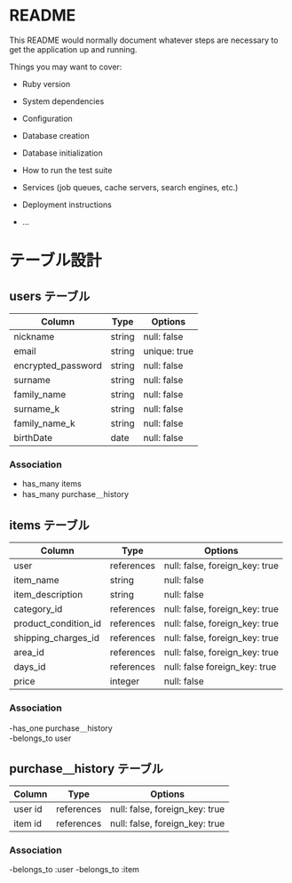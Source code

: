 # README

This README would normally document whatever steps are necessary to get the
application up and running.

Things you may want to cover:

* Ruby version

* System dependencies

* Configuration

* Database creation

* Database initialization

* How to run the test suite

* Services (job queues, cache servers, search engines, etc.)

* Deployment instructions

* ...



# テーブル設計

## users テーブル

| Column             | Type   | Options     |
| ----------------   | ------ | ----------- |
| nickname           | string | null: false |
| email              | string | unique: true|
| encrypted_password | string | null: false |
| surname            | string | null: false |
| family_name        | string | null: false |
| surname_k          | string | null: false |
| family_name_k      | string | null: false |
| birthDate          | date   | null: false |

### Association
- has_many items
- has_many purchase＿history 


## items テーブル

| Column              | Type       | Options                        |
| ------------------- | -----------| ----------------------------   |
| user                | references | null: false, foreign_key: true |   
| item_name           | string     | null: false                    |   
| item_description    | string     | null: false                    |
| category_id         | references | null: false, foreign_key: true |
| product_condition_id| references | null: false, foreign_key: true |
| shipping_charges_id | references | null: false, foreign_key: true |
| area_id             | references | null: false, foreign_key: true |
| days_id             | references | null: false  foreign_key: true |
| price               | integer    | null: false                    |



### Association
-has_one purchase＿history  
-belongs_to user

## purchase＿history テーブル

| Column   | Type       | Options                        |
| ------   | ---------- | ------------------------------ |
| user  id | references | null: false, foreign_key: true |
| item  id | references | null: false, foreign_key: true |

### Association

-belongs_to :user
-belongs_to :item

